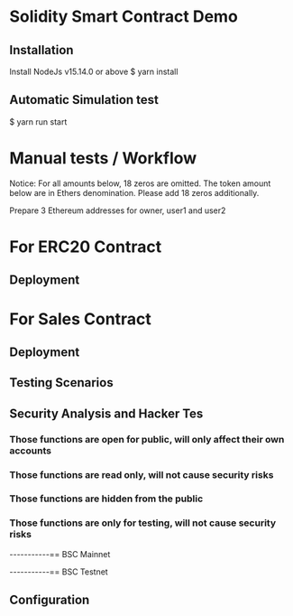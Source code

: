 # Solidity Smart Contract Demo

## Installation
Install NodeJs v15.14.0 or above
$ yarn install

## Automatic Simulation test
$ yarn run start<br>

# Manual tests / Workflow
Notice: For all amounts below, 18 zeros are omitted. The token amount below are in Ethers denomination. Please add 18 zeros additionally.<br>

Prepare 3 Ethereum addresses for owner, user1 and user2<br>

# For ERC20 Contract
## Deployment

# For Sales Contract
## Deployment

## Testing Scenarios

## Security Analysis and Hacker Tes
### Those functions are open for public, will only affect their own accounts

### Those functions are read only, will not cause security risks

### Those functions are hidden from the public

### Those functions are only for testing, will not cause security risks

-----------== BSC Mainnet<br>

-----------== BSC Testnet<br>


## Configuration<br>
